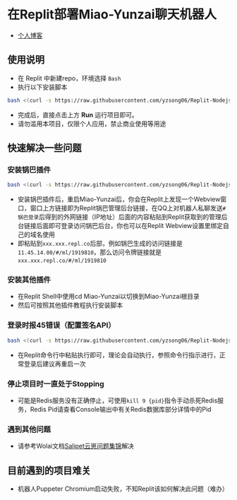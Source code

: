 # 在Replit部署Miao-Yunzai聊天机器人  
- [个人博客](https://blog.sotkg.cn)
## 使用说明
- 在 Replit 中新建repo，环境选择 `Bash`
- 执行以下安装脚本

```bash
bash <(curl -s https://raw.githubusercontent.com/yzsong06/Replit-Nodejs-MiaoYunzai/main/install.sh)
```

- 完成后，直接点击上方 **Run** 运行项目即可。
- 请勿滥用本项目，仅限个人应用，禁止商业使用等用途
## 快速解决一些问题
### 安装锅巴插件
```bash
bash <(curl -s https://raw.githubusercontent.com/yzsong06/Replit-Nodejs-MiaoYunzai/main/GuoBa.sh)
```
- 安装锅巴插件后，重启Miao-Yunzai后，你会在Replit上发现一个Webview窗口，窗口上方链接即为Replit锅巴管理后台链接，在QQ上对机器人私聊发送`#锅巴登录`后得到的外网链接（IP地址）后面的内容粘贴到Replit获取到的管理后台链接后面即可登录访问锅巴后台，你也可以在Replit Webview设置里绑定自己的域名使用
- 即粘贴到`xxx.xxx.repl.co`后部，例如锅巴生成的访问链接是`11.45.14.00/#/ml/1919810`，那么访问令牌链接就是`xxx.xxx.repl.co/#/ml/1919810`
### 安装其他插件
- 在Replit Shell中使用cd Miao-Yunzai以切换到Miao-Yunzai根目录
- 然后可按照其他插件教程执行安装脚本
### 登录时报45错误（配置签名API）
```bash
bash <(curl -s https://raw.githubusercontent.com/yzsong06/Replit-Nodejs-MiaoYunzai/main/45Login.sh)
```
- 在Replit命令行中粘贴执行即可，理论会自动执行，参照命令行指示进行，正常登录后建议再重启一次
### 停止项目时一直处于Stopping
- 可能是Redis服务没有正确停止，可使用`kill 9 {pid}`指令手动杀死Redis服务，Redis Pid请查看Console输出中有关Redis数据库部分详情中的Pid
### 遇到其他问题
- 请参考Wolai文档[Salipet云崽问题集锦](https://www.wolai.com/oA43vuW71aBnv7UsEysn4T)解决
## 目前遇到的项目难关
- 机器人Puppeter Chromium启动失败，不知Replit该如何解决此问题（难办）


